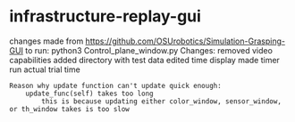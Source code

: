 # infrastructure-replay-gui 
changes made from https://github.com/OSUrobotics/Simulation-Grasping-GUI 
	to run: python3 Control_plane_window.py
	Changes:
		removed video capabilities
		added directory with test data
		edited time display
		made timer run actual trial time
	
	Reason why update function can't update quick enough:
		update_func(self) takes too long
			this is because updating either color_window, sensor_window, or th_window takes is too slow
